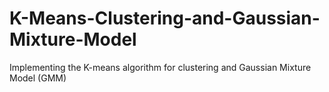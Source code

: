 # K-Means-Clustering-and-Gaussian-Mixture-Model
Implementing the K-means algorithm for clustering and Gaussian Mixture Model (GMM)
